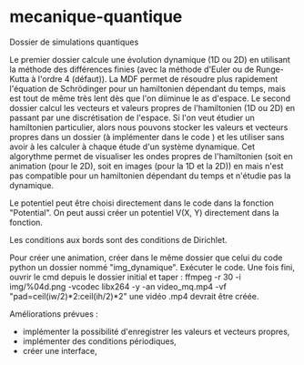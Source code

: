 # mecanique-quantique
Dossier de simulations quantiques

Le premier dossier calcule une évolution dynamique (1D ou 2D) en utilisant la méthode des différences finies (avec la méthode d'Euler ou de Runge-Kutta à l'ordre 4 (défaut)). La MDF permet de résoudre plus rapidement l'équation de Schrödinger pour un hamiltonien dépendant du temps, mais est tout de même très lent dès que l'on diiminue le as d'espace. Le second dossier calcul les vecteurs et valeurs propres de l'hamiltonien (1D ou 2D) en passant par une discrétisation de l'espace. Si l'on veut étudier un hamiltonien particulier, alors nous pouvons stocker les valeurs et vecteurs propres dans un dossier (à implémenter dans le code ) et les utiliser sans avoir à les calculer à chaque étude d'un système dynamique. Cet algorythme permet de visualiser les ondes propres de l'hamiltonien (soit en animation (pour le 2D), soit en images (pour la 1D et la 2D)) en  mais n'est pas compatible pour un hamiltonien dépendant du temps et n'étudie pas la dynamique.

Le potentiel peut être choisi directement dans le code dans la fonction "Potential". On peut aussi créer un potentiel V(X, Y) directement dans la fonction.

Les conditions aux bords sont des conditions de Dirichlet.

Pour créer une animation, créer dans le même dossier que celui du code python un dossier nommé "img_dynamique".
Exécuter le code. Une fois fini, ouvrir le cmd depuis le dossier initial et taper  :
    ffmpeg -r 30 -i img/%04d.png -vcodec libx264 -y -an video_mq.mp4 -vf "pad=ceil(iw/2)*2:ceil(ih/2)*2"
une vidéo .mp4 devrait être créée.

Améliorations prévues :
- implémenter la possibilité d'enregistrer les valeurs et vecteurs propres,
- implémenter des conditions périodiques,
- créer une interface,
